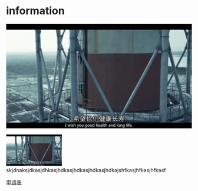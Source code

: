 # information

    
![RUNOOB 图标](https://github.com/lz1159435992/information/blob/master/%E6%B5%8B%E8%AF%95%E4%BA%BA%E5%91%98/001.BMP)

<img src="https://github.com/lz1159435992/information/blob/master/%E6%B5%8B%E8%AF%95%E4%BA%BA%E5%91%98/001.BMP" width = 30% height = 30%  align = right/>skjdnaksjdkasjdhkasjhdkasjhdkasjhdkasjhdkajshfkasjhfkasjhfkasf

[申请表](https://github.com/lz1159435992/information/blob/master/%E6%B5%8B%E8%AF%95%E4%BA%BA%E5%91%98/001.doc)
